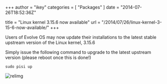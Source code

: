 +++
author = "ikey"
categories = [
"Packages"
]
date =  "2014-07-26T18:52:36Z"

title = "Linux kernel 3.15.6 now available"
url = "/2014/07/26/linux-kernel-3-15-6-now-available/"
+++

Users of Evolve OS may now update their installations to the latest stable upstream version of the Linux kernel, 3.15.6

Simply issue the following command to upgrade to the latest upstream version (please reboot once this is done!)
<!--more-->

```
sudo pisi up
```

![relimg](https://solus-project.com/release_images/kernup.png)